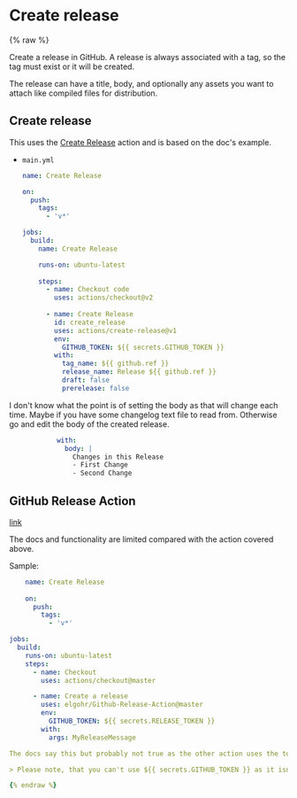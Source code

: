 # Create release

{% raw %}

Create a release in GitHub. A release is always associated with a tag, so the tag must exist or it will be created. 

The release can have a title, body, and optionally any assets you want to attach like compiled files for distribution.


## Create release 

This uses the [Create Release](https://github.com/actions/create-release) action and is based on the doc's example.

- `main.yml`
    ```yaml
    name: Create Release
    
    on:
      push:
        tags:
          - 'v*'

    jobs:
      build:
        name: Create Release

        runs-on: ubuntu-latest
        
        steps:
          - name: Checkout code
            uses: actions/checkout@v2
            
          - name: Create Release
            id: create_release
            uses: actions/create-release@v1
            env:
              GITHUB_TOKEN: ${{ secrets.GITHUB_TOKEN }}
            with:
              tag_name: ${{ github.ref }}
              release_name: Release ${{ github.ref }}
              draft: false
              prerelease: false
    ```

I don't know what the point is of setting the body as that will change each time. Maybe if you have some changelog text file to read from. Otherwise go and edit the body of the created release.

```yaml
            with:
              body: |
                Changes in this Release
                - First Change
                - Second Change
```

## GitHub Release Action

[link](https://github.com/elgohr/Github-Release-Action)

The docs and functionality are limited compared with the action covered above.

Sample:

```yaml
    name: Create Release
    
    on:
      push:
        tags:
          - 'v*'

jobs:
  build:
    runs-on: ubuntu-latest
    steps:
      - name: Checkout
        uses: actions/checkout@master

      - name: Create a release
        uses: elgohr/Github-Release-Action@master
        env:
          GITHUB_TOKEN: ${{ secrets.RELEASE_TOKEN }}
        with:
          args: MyReleaseMessage

The docs say this but probably not true as the other action uses the token fine.

> Please note, that you can't use ${{ secrets.GITHUB_TOKEN }} as it isn't allowed to publish releases.

{% endraw %}
